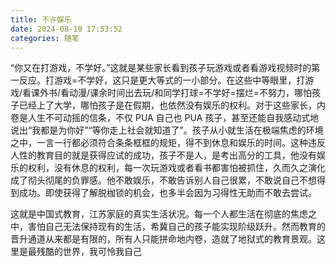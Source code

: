```yaml
---
title: 不许娱乐
date: 2024-08-10 17:53:52
categories: 随笔
---
```


“你又在打游戏，不学好。”这就是某些家长看到孩子玩游戏或者看游戏视频时的第一反应。打游戏=不学好，这只是更大等式的一小部分。在这些中等眼里，打游戏/看课外书/看动漫/课余时间出去玩/和同学打球=不学好=摆烂=不努力，哪怕孩子已经上了大学，哪怕孩子是在假期，也依然没有娱乐的权利。对于这些家长，内卷是人生不可动摇的信条，不仅 PUA 自己也 PUA 孩子，甚至还能自我感动式地说出“我都是为你好”“等你走上社会就知道了”。孩子从小就生活在极端焦虑的环境之中，一言一行都必须符合条条框框的规矩，得不到休息和娱乐的时间。这种违反人性的教育目的就是获得应试的成功，孩子不是人，是考出高分的工具，他没有娱乐的权利，没有休息的权利，每一次玩游戏或者看书都害怕被抓住，久而久之演化成了彻头彻尾的负罪感。他不敢娱乐，不敢告诉别人自己很累，不敢说自己不想得到成功。即使获得了解脱枷锁的机会，也多半会因为习得性无助而不敢去尝试。

这就是中国式教育，江苏家庭的真实生活状况。每一个人都生活在彻底的焦虑之中，害怕自己无法保持现有的生活，希冀自己的孩子能实现阶级跃升。然而教育的晋升通道从来都是有限的，所有人只能拼命地内卷，造就了地狱式的教育景观。这里是最残酷的世界，我可怜我自己
